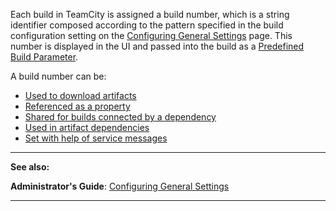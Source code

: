 [//]: # (title: Build Number)
[//]: # (auxiliary-id: Build Number)

Each build in TeamCity is assigned a build number, which is a string identifier composed according to the pattern specified in the build configuration setting on the [Configuring General Settings](configuring-general-settings.md) page. 
This number is displayed in the UI and passed into the build as a [Predefined Build Parameter](predefined-build-parameters.md). 



A build number can be:

* [Used to download artifacts](patterns-for-accessing-build-artifacts.md#Obtaining+Artifacts) 	
* [Referenced as a property](predefined-build-parameters.md)
* [Shared for builds connected by a dependency](how-to.md#Share+the+Build+number+for+Builds+in+a+Chain+Build)	
* [Used in artifact dependencies](artifact-dependencies.md)	
* [Set with help of service messages](build-script-interaction-with-teamcity.md#Reporting+Build+Number)


 __  __

__See also:__

__Administrator's Guide__: [Configuring General Settings](configuring-general-settings.md)

__ __